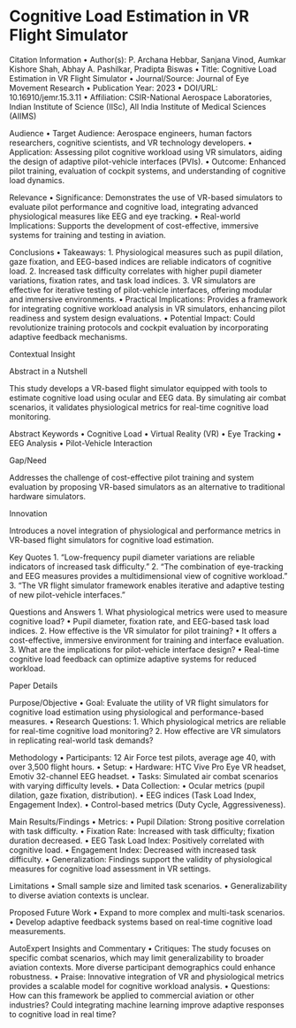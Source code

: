 # Cognitive Load Estimation in VR Flight Simulator

Citation Information
	•	Author(s): P. Archana Hebbar, Sanjana Vinod, Aumkar Kishore Shah, Abhay A. Pashilkar, Pradipta Biswas
	•	Title: Cognitive Load Estimation in VR Flight Simulator
	•	Journal/Source: Journal of Eye Movement Research
	•	Publication Year: 2023
	•	DOI/URL: 10.16910/jemr.15.3.11
	•	Affiliation: CSIR-National Aerospace Laboratories, Indian Institute of Science (IISc), All India Institute of Medical Sciences (AIIMS)

Audience
	•	Target Audience: Aerospace engineers, human factors researchers, cognitive scientists, and VR technology developers.
	•	Application: Assessing pilot cognitive workload using VR simulators, aiding the design of adaptive pilot-vehicle interfaces (PVIs).
	•	Outcome: Enhanced pilot training, evaluation of cockpit systems, and understanding of cognitive load dynamics.

Relevance
	•	Significance: Demonstrates the use of VR-based simulators to evaluate pilot performance and cognitive load, integrating advanced physiological measures like EEG and eye tracking.
	•	Real-world Implications: Supports the development of cost-effective, immersive systems for training and testing in aviation.

Conclusions
	•	Takeaways:
	1.	Physiological measures such as pupil dilation, gaze fixation, and EEG-based indices are reliable indicators of cognitive load.
	2.	Increased task difficulty correlates with higher pupil diameter variations, fixation rates, and task load indices.
	3.	VR simulators are effective for iterative testing of pilot-vehicle interfaces, offering modular and immersive environments.
	•	Practical Implications: Provides a framework for integrating cognitive workload analysis in VR simulators, enhancing pilot readiness and system design evaluations.
	•	Potential Impact: Could revolutionize training protocols and cockpit evaluation by incorporating adaptive feedback mechanisms.

Contextual Insight

Abstract in a Nutshell

This study develops a VR-based flight simulator equipped with tools to estimate cognitive load using ocular and EEG data. By simulating air combat scenarios, it validates physiological metrics for real-time cognitive load monitoring.

Abstract Keywords
	•	Cognitive Load
	•	Virtual Reality (VR)
	•	Eye Tracking
	•	EEG Analysis
	•	Pilot-Vehicle Interaction

Gap/Need

Addresses the challenge of cost-effective pilot training and system evaluation by proposing VR-based simulators as an alternative to traditional hardware simulators.

Innovation

Introduces a novel integration of physiological and performance metrics in VR-based flight simulators for cognitive load estimation.

Key Quotes
	1.	“Low-frequency pupil diameter variations are reliable indicators of increased task difficulty.”
	2.	“The combination of eye-tracking and EEG measures provides a multidimensional view of cognitive workload.”
	3.	“The VR flight simulator framework enables iterative and adaptive testing of new pilot-vehicle interfaces.”

Questions and Answers
	1.	What physiological metrics were used to measure cognitive load?
	•	Pupil diameter, fixation rate, and EEG-based task load indices.
	2.	How effective is the VR simulator for pilot training?
	•	It offers a cost-effective, immersive environment for training and interface evaluation.
	3.	What are the implications for pilot-vehicle interface design?
	•	Real-time cognitive load feedback can optimize adaptive systems for reduced workload.

Paper Details

Purpose/Objective
	•	Goal: Evaluate the utility of VR flight simulators for cognitive load estimation using physiological and performance-based measures.
	•	Research Questions:
	1.	Which physiological metrics are reliable for real-time cognitive load monitoring?
	2.	How effective are VR simulators in replicating real-world task demands?

Methodology
	•	Participants: 12 Air Force test pilots, average age 40, with over 3,500 flight hours.
	•	Setup:
	•	Hardware: HTC Vive Pro Eye VR headset, Emotiv 32-channel EEG headset.
	•	Tasks: Simulated air combat scenarios with varying difficulty levels.
	•	Data Collection:
	•	Ocular metrics (pupil dilation, gaze fixation, distribution).
	•	EEG indices (Task Load Index, Engagement Index).
	•	Control-based metrics (Duty Cycle, Aggressiveness).

Main Results/Findings
	•	Metrics:
	•	Pupil Dilation: Strong positive correlation with task difficulty.
	•	Fixation Rate: Increased with task difficulty; fixation duration decreased.
	•	EEG Task Load Index: Positively correlated with cognitive load.
	•	Engagement Index: Decreased with increased task difficulty.
	•	Generalization: Findings support the validity of physiological measures for cognitive load assessment in VR settings.

Limitations
	•	Small sample size and limited task scenarios.
	•	Generalizability to diverse aviation contexts is unclear.

Proposed Future Work
	•	Expand to more complex and multi-task scenarios.
	•	Develop adaptive feedback systems based on real-time cognitive load measurements.

AutoExpert Insights and Commentary
	•	Critiques: The study focuses on specific combat scenarios, which may limit generalizability to broader aviation contexts. More diverse participant demographics could enhance robustness.
	•	Praise: Innovative integration of VR and physiological metrics provides a scalable model for cognitive workload analysis.
	•	Questions: How can this framework be applied to commercial aviation or other industries? Could integrating machine learning improve adaptive responses to cognitive load in real time?